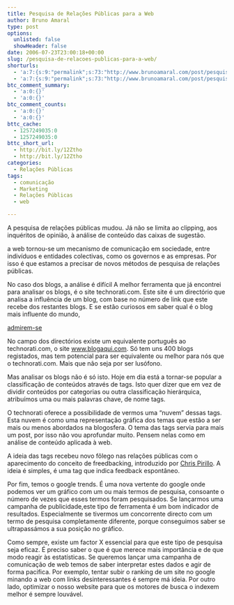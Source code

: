 ```yaml
---
title: Pesquisa de Relações Públicas para a Web
author: Bruno Amaral
type: post
options:
  unlisted: false
  showHeader: false
date: 2006-07-23T23:00:18+00:00
slug: /pesquisa-de-relacoes-publicas-para-a-web/
shorturls:
  - 'a:7:{s:9:"permalink";s:73:"http://www.brunoamaral.com/post/pesquisa-de-relacoes-publicas-para-a-web/";s:7:"tinyurl";s:25:"http://tinyurl.com/d9la9x";s:4:"isgd";s:17:"http://is.gd/pDTy";s:5:"bitly";s:19:"http://bit.ly/uHw1S";s:5:"snipr";s:22:"http://snipr.com/eurrq";s:5:"snurl";s:22:"http://snurl.com/eurrq";s:7:"snipurl";s:24:"http://snipurl.com/eurrq";}'
  - 'a:7:{s:9:"permalink";s:73:"http://www.brunoamaral.com/post/pesquisa-de-relacoes-publicas-para-a-web/";s:7:"tinyurl";s:25:"http://tinyurl.com/d9la9x";s:4:"isgd";s:17:"http://is.gd/pDTy";s:5:"bitly";s:19:"http://bit.ly/uHw1S";s:5:"snipr";s:22:"http://snipr.com/eurrq";s:5:"snurl";s:22:"http://snurl.com/eurrq";s:7:"snipurl";s:24:"http://snipurl.com/eurrq";}'
btc_comment_summary:
  - 'a:0:{}'
  - 'a:0:{}'
btc_comment_counts:
  - 'a:0:{}'
  - 'a:0:{}'
bttc_cache:
  - 1257249035:0
  - 1257249035:0
bttc_short_url:
  - http://bit.ly/12Ztho
  - http://bit.ly/12Ztho
categories:
  - Relações Públicas
tags:
  - comunicação
  - Marketing
  - Relações Públicas
  - web

---
```

A pesquisa de relações públicas mudou. Já não se limita ao clipping, aos inquéritos de opinião, à análise de conteúdo das caixas de sugestão.

a web tornou-se um mecanismo de comunicação em sociedade, entre indivíduos e entidades colectivas, como os governos e as empresas. Por isso é que estamos a precisar de novos métodos de pesquisa de relações públicas.

<!--more-->No caso dos blogs, a análise é difícil A melhor ferramenta que já encontrei para analisar os blogs, é o site technorati.com. Este site é um directório que analisa a influência de um blog, com base no número de link que este recebe dos restantes blogs. E se estão curiosos em saber qual é o blog mais influente do mundo, 

[admirem-se][1]

No campo dos directórios existe um equivalente português ao technorati.com, o site www.blogaqui.com. Só tem uns 400 blogs registados, mas tem potencial para ser equivalente ou melhor para nós que o technorati.com. Mais que não seja por ser lusófono.

Mas analisar os blogs não é só isto. Hoje em dia está a tornar-se popular a classificação de conteúdos através de tags. Isto quer dizer que em vez de dividir conteúdos por categorias ou outra classificação hierárquica, atribuímos uma ou mais palavras chave, de nome tags.

O technorati oferece a possibilidade de vermos uma “nuvem” dessas tags. Esta nuvem é como uma representação gráfica dos temas que estão a ser mais ou menos abordados na blogosfera. O tema das tags servia para mais um post, por isso não vou aprofundar muito. Pensem nelas como em análise de conteúdo aplicada à web.

A ideia das tags recebeu novo fôlego nas relações públicas com o aparecimento do conceito de freedbacking, introduzido por [Chris Pirillo][2]. A ideia é simples, é uma tag que indica feedback espontâneo.

Por fim, temos o google trends. É uma nova vertente do google onde podemos ver um gráfico com um ou mais termos de pesquisa, consoante o número de vezes que esses termos foram pesquisados. Se lançarmos uma campanha de publicidade,este tipo de ferramenta é um bom indicador de resultados. Especialmente se tivermos um concorrente directo com um termo de pesquisa completamente diferente, porque conseguimos saber se ultrapassámos a sua posição no gráfico.

Como sempre, existe um factor X essencial para que este tipo de pesquisa seja eficaz. É preciso saber o que é que merece mais importância e de que modo reagir às estatísticas. Se queremos lançar uma campanha de comunicação de web temos de saber interpretar estes dados e agir de forma pacifica. Por exemplo, tentar subir o ranking de um site no google minando a web com links desinteressantes é sempre má ideia. Por outro lado, optimizar o nosso website para que os motores de busca o indexem melhor é sempre louvável.

 [1]: http://www.technorati.com/pop/blogs/ "technorati top 100"
 [2]: http://chris.pirillo.com/2006/06/23/freedbacking/ "Freedbacking - Crish Pirillo .com"
